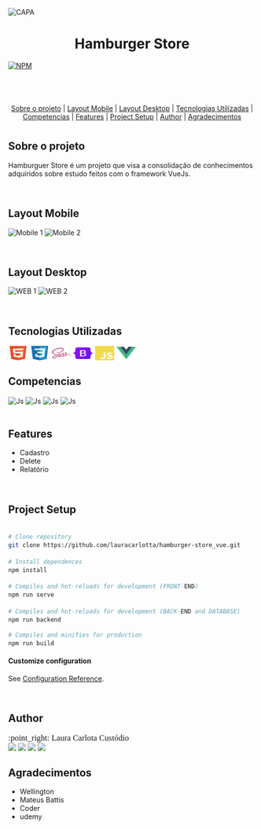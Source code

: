 ![CAPA](https://github.com/lauracarlotta/hamburger-store_vue/src/assets/images/readme/burger-banner.png)

<h1 align="center">Hamburger Store</h1>

[![NPM](https://img.shields.io/github/license/lauracarlotta/hamburger-store_vue)](https://github.com/lauracarlotta/hamburger-store_vue/blob/main/LICENSE)

<br/>

#

<div align="center">
 <a href="#sobre">Sobre o projeto</a> |
 <a href="#layout-mobile">Layout Mobile</a> |
 <a href="#layout-desktop">Layout Desktop</a> |
 <a href="#tecnologias-utilizadas">Tecnologias Utilizadas</a> |
 <a href="#competencias">Competencias</a> |
 <a href="#features">Features</a> |
 <a href="#project-setup">Project Setup</a> |
 <a href="#author">Author</a> |
 <a href="#agradecimentos">Agradecimentos</a>
</div>

#

## Sobre o projeto

Hamburguer Store é um projeto que visa a consolidação de conhecimentos adquiridos sobre estudo feitos com o framework VueJs.

<br/>

## Layout Mobile
![Mobile 1](http://link.com/assets) ![Mobile 2](http://link.com)

<br/>

## Layout Desktop
![WEB 1](http://link.com) ![WEB 2](http://link.com)

<br/>

## Tecnologias Utilizadas
<div style="display: inline-block;">
  <img align="center" alt="HTML" height="30" width="40" src="https://raw.githubusercontent.com/devicons/devicon/master/icons/html5/html5-original.svg">
  <img align="center" alt="CSS" height="30" width="40" src="https://raw.githubusercontent.com/devicons/devicon/master/icons/css3/css3-original.svg">
  <img align="center" alt="SASS" height="30" width="40" src="https://raw.githubusercontent.com/devicons/devicon/master/icons/sass/sass-original.svg">
  <img align="center" alt="Bootstrap" height="30" width="40" src="https://raw.githubusercontent.com/devicons/devicon/master/icons/bootstrap/bootstrap-original.svg">
  <img align="center" alt="Js" height="30" width="40" src="https://raw.githubusercontent.com/devicons/devicon/master/icons/javascript/javascript-plain.svg">
  <img align="center" alt="Vue" height="30" width="40" src="https://raw.githubusercontent.com/devicons/devicon/master/icons/vuejs/vuejs-original.svg">
</div>

<br/>

## Competencias
<div>
	<img align="center" alt="Js" height="30" width="90" src="https://img.shields.io/badge/Ubuntu-E95420?style=for-the-badge&logo=ubuntu&logoColor=white">
	<img align="center" alt="Js" height="30" width="90" src="padrão bem">
	<img align="center" alt="Js" height="30" width="90" src="https://img.shields.io/badge/eslint-3A33D1?style=for-the-badge&logo=eslint&logoColor=white">
	<img align="center" alt="Js" height="30" width="90" src="https://img.shields.io/badge/prettier-1A2C34?style=for-the-badge&logo=prettier&logoColor=F7BA3E">
</div>

<br/>

## Features
 - Cadastro
 - Delete
 - Relatório

<br/>

## Project Setup

```bash

# Clone repository
git clone https://github.com/lauracarlotta/hamburger-store_vue.git

# Install dependences
npm install

# Compiles and hot-reloads for development (FRONT-END)
npm run serve

# Compiles and hot-reloads for development (BACK-END and DATABASE)
npm run backend
```

```bash
# Compiles and minifies for production
npm run build
```

#### Customize configuration

See [Configuration Reference](https://cli.vuejs.org/config/).

<br/>

## Author
<div style="font-family: 'Great Vibes', cursive; font-size: larger;"> :point_right: Laura Carlota Custódio </div>
  <a href="https://www.instagram.com/carlotta.front" target="_blank"><img src="https://img.shields.io/badge/-Instagram-%23E4405F?style=for-the-badge&logo=instagram&logoColor=white"></a>
  <a href="https://medium.com/@laura.carlotta" target="_blank"><img src="https://img.shields.io/badge/Medium-12100E?style=for-the-badge&logo=medium&logoColor=white"></a>
  <a href="https://www.linkedin.com/in/lauracarlotta" target="_blank"><img src="https://img.shields.io/badge/-LinkedIn-%230077B5?style=for-the-badge&logo=linkedin&logoColor=white"></a>
  <a href="mailto:carlotta.custodio@gmail.com" target="_blank"><img src="https://img.shields.io/badge/Gmail-D14836?style=for-the-badge&logo=gmail&logoColor=white"></a>

<br/>

## Agradecimentos
 - Wellington
 - Mateus Battis
 - Coder
 - udemy

<br/>
